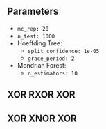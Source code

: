 ## Parameters
-  `mc_rep: 20`
-  `n_test: 1000`
-  Hoeffding Tree: 
    -  `split_confidence: 1e-05`
    -  `grace_period: 2`
- Mondrian Forest: 
    - `n_estimators: 10`   
## XOR RXOR XOR 

## XOR XNOR XOR
